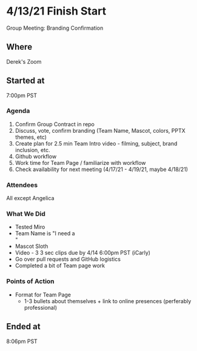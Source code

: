 # 4/13/21 Finish Start
Group Meeting: Branding Confirmation

## Where
Derek's Zoom

## Started at
7:00pm PST

### Agenda
1. Confirm Group Contract in repo
2. Discuss, vote, confirm branding (Team Name, Mascot, colors, PPTX themes, etc)
3. Create plan for 2.5 min Team Intro video - filming, subject, brand inclusion, etc.
4. Github workflow
5. Work time for Team Page / familiarize with workflow
6. Check availability for next meeting (4/17/21 - 4/19/21, maybe 4/18/21) 

### Attendees
All except Angelica

### What We Did
- Tested Miro
- Team Name is "I need a <br>"
- Mascot Sloth
- Video - 3 3 sec clips due by 4/14 6:00pm PST (iCarly)
- Go over pull requests and GitHub logistics
- Completed a bit of Team page work

### Points of Action
- Format for Team Page
  - 1-3 bullets about themselves + link to online presences (perferably professional)

## Ended at
8:06pm PST 